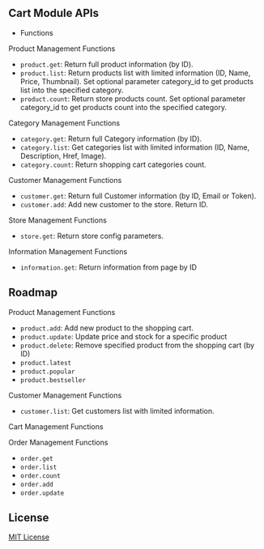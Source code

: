 ## Cart Module APIs

- Functions

Product Management Functions

* `product.get`: Return full product information (by ID).
* `product.list`: Return products list with limited information (ID, Name, Price, Thumbnail). Set optional parameter category_id to get products list into the specified category.
* `product.count`: Return store products count. Set optional parameter category_id to get products count into the specified category.

Category Management Functions

* `category.get`: Return full Category information (by ID).
* `category.list`: Get categories list with limited information (ID, Name, Description, Href, Image).
* `category.count`: Return shopping cart categories count.

Customer Management Functions

* `customer.get`: Return full Customer information (by ID, Email or Token).
* `customer.add`: Add new customer to the store. Return ID.

Store Management Functions

* `store.get`: Return store config parameters.

Information Management Functions

* `information.get`: Return information from page by ID

Roadmap
-------

Product Management Functions
	
* `product.add`: Add new product to the shopping cart.
* `product.update`: Update price and stock for a specific product
* `product.delete`: Remove specified product from the shopping cart (by ID)
* `product.latest`
* `product.popular`
* `product.bestseller`

Customer Management Functions

* `customer.list`: Get customers list with limited information.

Cart Management Functions

Order Management Functions

* `order.get`
* `order.list`
* `order.count`
* `order.add`
* `order.update`

License
-------

[MIT License](https://github.com/WesleyKambale/cart-chat-module/blob/main/LICENSE)
